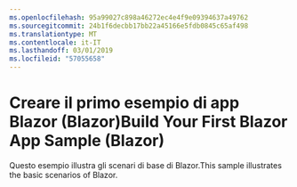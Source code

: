 ```yaml
---
ms.openlocfilehash: 95a99027c898a46272ec4e4f9e09394637a49762
ms.sourcegitcommit: 24b1f6decbb17bb22a45166e5fdb0845c65af498
ms.translationtype: MT
ms.contentlocale: it-IT
ms.lasthandoff: 03/01/2019
ms.locfileid: "57055658"
---
```

# <a name="build-your-first-blazor-app-sample-blazor"></a><span data-ttu-id="a3da2-101">Creare il primo esempio di app Blazor (Blazor)</span><span class="sxs-lookup"><span data-stu-id="a3da2-101">Build Your First Blazor App Sample (Blazor)</span></span>

<span data-ttu-id="a3da2-102">Questo esempio illustra gli scenari di base di Blazor.</span><span class="sxs-lookup"><span data-stu-id="a3da2-102">This sample illustrates the basic scenarios of Blazor.</span></span>
